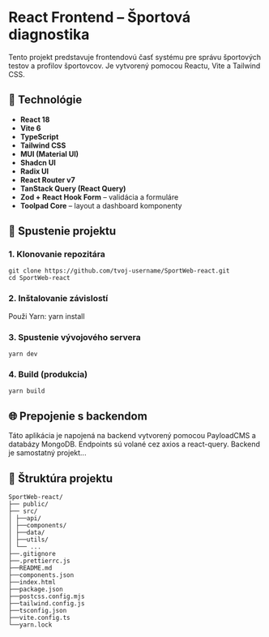# React Frontend – Športová diagnostika

Tento projekt predstavuje frontendovú časť systému pre správu športových testov a profilov športovcov. Je vytvorený pomocou Reactu, Vite a Tailwind CSS.

## 🔧 Technológie

- **React 18**
- **Vite 6**
- **TypeScript**
- **Tailwind CSS**
- **MUI (Material UI)**
- **Shadcn UI**
- **Radix UI**
- **React Router v7**
- **TanStack Query (React Query)**
- **Zod + React Hook Form** – validácia a formuláre
- **Toolpad Core** – layout a dashboard komponenty

## 🚀 Spustenie projektu

### 1. Klonovanie repozitára

    git clone https://github.com/tvoj-username/SportWeb-react.git
    cd SportWeb-react
### 2. Inštalovanie závislostí
Použi Yarn:
    yarn install

### 3. Spustenie vývojového servera
    yarn dev

### 4. Build (produkcia)
    yarn build



## 🌐 Prepojenie s backendom
Táto aplikácia je napojená na backend vytvorený pomocou PayloadCMS a databázy MongoDB. Endpoints sú volané cez axios a react-query. Backend je samostatný projekt...


## 📁 Štruktúra projektu
 ```tree
SportWeb-react/
├── public/
├── src/
│ ├──api/
│ ├──components/
│ ├──data/
│ ├──utils/
│ └── ...
├──.gitignore
├──.prettierrc.js
├──README.md
├──components.json 
├──index.html
├──package.json
├──postcss.config.mjs
├──tailwind.config.js
├──tsconfig.json
├──vite.config.ts
└──yarn.lock
